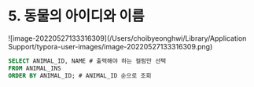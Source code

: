 # 5. 동물의 아이디와 이름

![image-20220527133316309](/Users/choibyeonghwi/Library/Application Support/typora-user-images/image-20220527133316309.png)

```sql
SELECT ANIMAL_ID, NAME # 출력해야 하는 컬럼만 선택
FROM ANIMAL_INS
ORDER BY ANIMAL_ID; # ANIMAL_ID 순으로 조회
```

